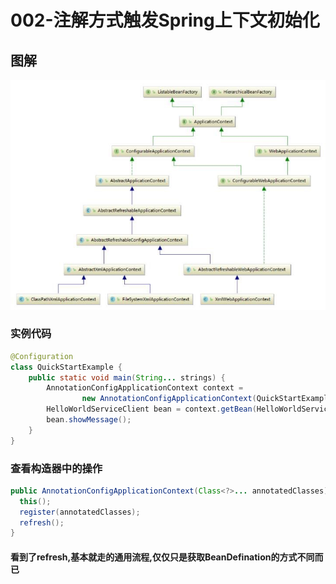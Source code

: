 # 002-注解方式触发Spring上下文初始化

## 图解

![image-20200917215957012](../../assets/image-20200917215957012.png)

### 实例代码

```java
@Configuration
class QuickStartExample {
    public static void main(String... strings) {
        AnnotationConfigApplicationContext context =
                new AnnotationConfigApplicationContext(QuickStartExample.class);
        HelloWorldServiceClient bean = context.getBean(HelloWorldServiceClient.class);
        bean.showMessage();
    }
}
```

### 查看构造器中的操作

```java
public AnnotationConfigApplicationContext(Class<?>... annotatedClasses) {
  this();
  register(annotatedClasses);
  refresh();
}
```

#### 看到了refresh,基本就走的通用流程,仅仅只是获取BeanDefination的方式不同而已


